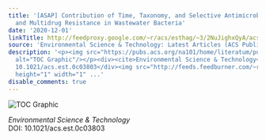```yaml
---
title: '[ASAP] Contribution of Time, Taxonomy, and Selective Antimicrobials to Antibiotic
  and Multidrug Resistance in Wastewater Bacteria'
date: '2020-12-01'
linkTitle: http://feedproxy.google.com/~r/acs/esthag/~3/2NuJighxQyA/acs.est.0c03803
source: 'Environmental Science & Technology: Latest Articles (ACS Publications)'
description: '<p><img src="https://pubs.acs.org/na101/home/literatum/publisher/achs/journals/content/esthag/0/esthag.ahead-of-print/acs.est.0c03803/20201201/images/medium/es0c03803_0006.gif"
  alt="TOC Graphic"/></p><div><cite>Environmental Science & Technology</cite></div><div>DOI:
  10.1021/acs.est.0c03803</div><img src="http://feeds.feedburner.com/~r/acs/esthag/~4/2NuJighxQyA"
  height="1" width="1" ...'
disable_comments: true
---
```

<p><img src="https://pubs.acs.org/na101/home/literatum/publisher/achs/journals/content/esthag/0/esthag.ahead-of-print/acs.est.0c03803/20201201/images/medium/es0c03803_0006.gif" alt="TOC Graphic"/></p><div><cite>Environmental Science & Technology</cite></div><div>DOI: 10.1021/acs.est.0c03803</div><img src="http://feeds.feedburner.com/~r/acs/esthag/~4/2NuJighxQyA" height="1" width="1" ...